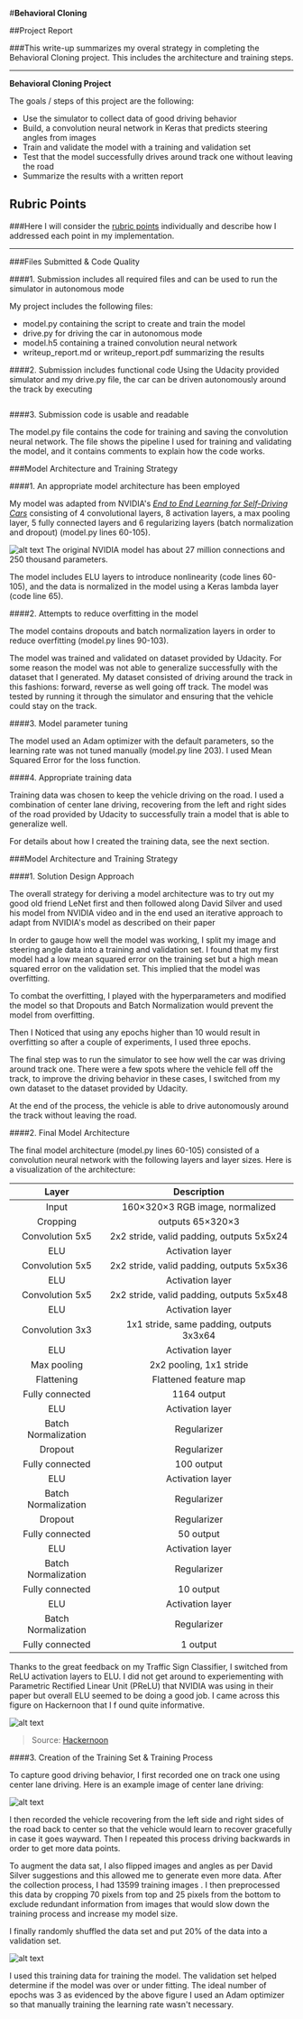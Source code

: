 #**Behavioral Cloning** 

##Project Report

###This write-up summarizes my overal strategy in completing the Behavioral Cloning project. This includes the architecture and training steps.

---

**Behavioral Cloning Project**

The goals / steps of this project are the following:
* Use the simulator to collect data of good driving behavior
* Build, a convolution neural network in Keras that predicts steering angles from images
* Train and validate the model with a training and validation set
* Test that the model successfully drives around track one without leaving the road
* Summarize the results with a written report


[//]: # (Image References)

[image1]: ./writeup-images/activation_layers.png "Activation Layers"
[image2]: ./writeup-images/nvidia.png "NVIDIA"
[image3]: ./writeup-images/center.jpg "Center Driving"
[image4]: ./writeup-images/mse.png "Training History"
[image5]: ./examples/placeholder_small.png "Recovery Image"
[image6]: ./examples/placeholder_small.png "Normal Image"
[image7]: ./examples/placeholder_small.png "Flipped Image"

## Rubric Points
###Here I will consider the [rubric points](https://review.udacity.com/#!/rubrics/432/view) individually and describe how I addressed each point in my implementation.  

---
###Files Submitted & Code Quality

####1. Submission includes all required files and can be used to run the simulator in autonomous mode

My project includes the following files:
* model.py containing the script to create and train the model
* drive.py for driving the car in autonomous mode
* model.h5 containing a trained convolution neural network 
* writeup_report.md or writeup_report.pdf summarizing the results

####2. Submission includes functional code
Using the Udacity provided simulator and my drive.py file, the car can be driven autonomously around the track by executing 
```python drive.py model.h5
```

####3. Submission code is usable and readable

The model.py file contains the code for training and saving the convolution neural network. The file shows the pipeline I used for training and validating the model, and it contains comments to explain how the code works.

###Model Architecture and Training Strategy

####1. An appropriate model architecture has been employed

My model was adapted from NVIDIA's _[End to End Learning for Self-Driving Cars](https://arxiv.org/abs/1604.07316)_ consisting of 4 convolutional layers, 8 activation layers, a max pooling layer, 5 fully connected layers and 6 regularizing layers (batch normalization and dropout) (model.py lines 60-105).

![alt text][image2]
The original NVIDIA model has about 27 million connections and 250 thousand parameters.

The model includes ELU layers to introduce nonlinearity (code lines 60-105), and the data is normalized in the model using a Keras lambda layer (code line 65). 

####2. Attempts to reduce overfitting in the model

The model contains dropouts and batch normalization layers in order to reduce overfitting (model.py lines 90-103). 

The model was trained and validated on dataset provided by Udacity. For some reason the model was not able to generalize successfully with the dataset that I generated. My dataset consisted of driving around the track in this fashions: forward, reverse as well going off track. The model was tested by running it through the simulator and ensuring that the vehicle could stay on the track.

####3. Model parameter tuning

The model used an Adam optimizer with the default parameters, so the learning rate was not tuned manually (model.py line 203). I used Mean Squared Error for the loss function.

####4. Appropriate training data

Training data was chosen to keep the vehicle driving on the road. I used a combination of center lane driving, recovering from the left and right sides of the road provided by Udacity to successfully train a model that is able to generalize well. 

For details about how I created the training data, see the next section. 

###Model Architecture and Training Strategy

####1. Solution Design Approach

The overall strategy for deriving a model architecture was to try out my good old friend LeNet first and then followed along David Silver and used his model from NVIDIA video and in the end used an iterative approach to adapt from NVIDIA's model as described on their paper

In order to gauge how well the model was working, I split my image and steering angle data into a training and validation set. I found that my first model had a low mean squared error on the training set but a high mean squared error on the validation set. This implied that the model was overfitting. 

To combat the overfitting, I played with the hyperparameters and modified the model so that Dropouts and Batch Normalization would prevent the model from overfitting.

Then I Noticed that using any epochs higher than 10 would result in overfitting so after a couple of experiments, I used three epochs.

The final step was to run the simulator to see how well the car was driving around track one. There were a few spots where the vehicle fell off the track, to improve the driving behavior in these cases, I switched from my own dataset to the dataset provided by Udacity.

At the end of the process, the vehicle is able to drive autonomously around the track without leaving the road.

####2. Final Model Architecture

The final model architecture (model.py lines 60-105) consisted of a convolution neural network with the following layers and layer sizes. Here is a visualization of the architecture:

| Layer         		|     Description	        					| 
|:---------------------:|:---------------------------------------------:| 
| Input                 | 160×320×3 RGB image, normalized               | 
| Cropping      	       | outputs 65×320×3                              |
| Convolution 5x5		|	2x2 stride, valid padding, outputs 5x5x24    |
| ELU	                 | Activation layer  |
| Convolution 5x5		|	2x2 stride, valid padding, outputs 5x5x36    |
| ELU	                 | Activation layer  |
| Convolution 5x5		|	2x2 stride, valid padding, outputs 5x5x48    |
| ELU	                 | Activation layer  |
| Convolution 3x3		|	1x1 stride, same padding, outputs 3x3x64    |
| ELU	                 | Activation layer  |
| Max pooling	         	| 2x2 pooling,  1x1 stride |
| Flattening	          |  Flattened feature map     |
| Fully connected		| 1164 output    |
| ELU	                 | Activation layer  |
| Batch Normalization   | Regularizer |
| Dropout	               | Regularizer |
| Fully connected		| 100 output    |
| ELU	                 | Activation layer  |
| Batch Normalization   | Regularizer |
| Dropout	             | Regularizer |       
| Fully connected		| 50 output    |
| ELU	                 | Activation layer  |
| Batch Normalization   | Regularizer | 
| Fully connected		| 10 output    |
| ELU	                 | Activation layer  |
| Batch Normalization   | Regularizer |        
| Fully connected		| 1 output    |

Thanks to the great feedback on my Traffic Sign Classifier, I switched from ReLU activation layers to ELU. I did not get around to experiementing with Parametric Rectified Linear Unit (PReLU) that NVIDIA was using in their paper but overall ELU seemed to be doing a good job. I came across this figure on Hackernoon that I f ound quite informative.

![alt text][image1]
> Source: [Hackernoon](https://hackernoon.com/visualizing-parts-of-convolutional-neural-networks-using-keras-and-cats-5cc01b214e59)

####3. Creation of the Training Set & Training Process

To capture good driving behavior, I first recorded one on track one using center lane driving. Here is an example image of center lane driving:

![alt text][image3]

I then recorded the vehicle recovering from the left side and right sides of the road back to center so that the vehicle would learn to recover gracefully in case it goes wayward. Then I repeated this process driving backwards in order to get more data points.

To augment the data sat, I also flipped images and angles as per David Silver suggestions and this allowed me to generate even more data. After the collection process, I had 13599 training images . I then preprocessed this data by cropping 70 pixels from top and 25 pixels from the bottom to exclude redundant information from images that would slow down the training process and increase my model size.

I finally randomly shuffled the data set and put 20% of the data into a validation set. 

![alt text][image4]

I used this training data for training the model. The validation set helped determine if the model was over or under fitting. The ideal number of epochs was 3 as evidenced by the above figure I used an Adam optimizer so that manually training the learning rate wasn't necessary.
